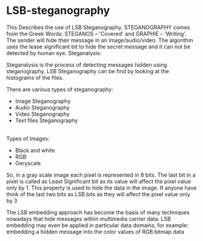 # LSB-steganography
This Describes the use of LSB Steganography.
STEGANOGRAPHY  comes  from  the  Greek  Words:  STEGANOS – 'Covered' and  GRAPHIE – 'Writing'.
The sender will hide their message in an image/audio/video. The algorithm uses the lease significant bit to hide the secret message and it can not be detected by human eye.
Steganalysis:
<p>Steganalysis is the process of detecting messages hidden using steganography. LSB Steganography can be find by looking at the histograms of the files.</p>

There are various types of steganography:
<br>
<ul>
  <li>Image Steganography</li>
  <li>Audio  Steganography</li>
  <li>Video Steganography</li>
  <li>Text files Steganography</li>
  </ul>
<br>
Types of Images:
<ul>
  <li>Black and white</li>
  <li>RGB</li>
  <li>Geryscale</li>
</ul>
<p>So, in a gray scale image each pixel is represented in 8 bits. 
The last bit in a pixel is called as Least Significant bit as its value will affect the pixel value only by 1.
This property is used to hide the data in the image. If anyone have think of the last two bits as LSB bits as they will affect the pixel value only by 3</P>
The  LSB  embedding  approach  has become the basis of many techniques nowadays that hide messages within multimedia carrier data. 
LSB embedding may even be  applied in particular data domains, for example:  embedding a hidden  message  into  the  color  values  of  RGB bitmap data</p>

